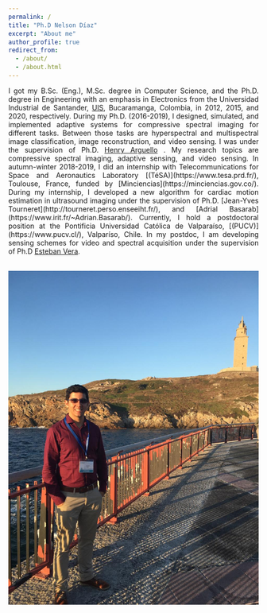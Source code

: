 ```yaml
---
permalink: /
title: "Ph.D Nelson Díaz"
excerpt: "About me"
author_profile: true
redirect_from: 
  - /about/
  - /about.html
---
```


<div style="text-align: justify">I got my B.Sc. (Eng.), M.Sc. degree in Computer Science, and the Ph.D. degree in Engineering with an emphasis in Electronics from the Universidad Industrial de Santander, <a href="https://www.uis.edu.co/webUIS/es/index.jsp">UIS</a>, Bucaramanga, Colombia, in 2012, 2015, and 2020, respectively. During my Ph.D. (2016-2019), I designed, simulated, and implemented adaptive systems for compressive spectral imaging for different tasks. Between those tasks are hyperspectral and multispectral image classification, image reconstruction, and video sensing. I was under the supervision of Ph.D. <a href="http://hdspgroup.com/">Henry Arguello</a> . My research topics are compressive spectral imaging, adaptive sensing, and video sensing. In autumn-winter 2018-2019, I did an internship with Telecommunications for Space and Aeronautics Laboratory  [(TéSA)](https://www.tesa.prd.fr/), Toulouse, France, funded by [Minciencias](https://minciencias.gov.co/). During my internship, I developed a new algorithm for cardiac motion estimation in ultrasound imaging under the supervision of Ph.D. [Jean-Yves Tourneret](http://tourneret.perso.enseeiht.fr/), and [Adrial Basarab](https://www.irit.fr/~Adrian.Basarab/). Currently, I hold a postdoctoral position at the Pontificia Universidad Católica de Valparaíso, [(PUCV)](https://www.pucv.cl/), Valparíso, Chile.  In my postdoc, I am developing sensing schemes for video and spectral acquisition under the supervision of Ph.D <a href="https://scholar.google.com/citations?user=ymoqnSgAAAAJ&hl=en">Esteban Vera</a>.</div> 

<br/><img src='/images/foto2.jpeg'>
